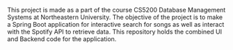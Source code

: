 This project is made as a part of the course CS5200 Database Management Systems at Northeastern University. The objective of the project is to make a Spring Boot application for interactive search for songs as well as interact with the Spotify API to retrieve data. This repository holds the combined UI and Backend code for the application.
